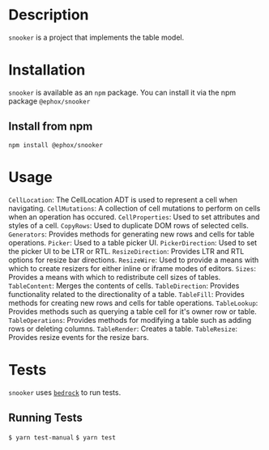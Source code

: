 # Description
`snooker` is a project that implements the table model.
# Installation
`snooker` is available as an `npm` package.  You can install it via the npm package `@ephox/snooker`
## Install from npm
`npm install @ephox/snooker`

# Usage
`CellLocation`: The CellLocation ADT is used to represent a cell when navigating.
`CellMutations`: A collection of cell mutations to perform on cells when an operation has occured.
`CellProperties`: Used to set attributes and styles of a cell.
`CopyRows`: Used to duplicate DOM rows of selected cells.
`Generators`: Provides methods for generating new rows and cells for table operations.
`Picker`: Used to a table picker UI.
`PickerDirection`: Used to set the picker UI to be LTR or RTL.
`ResizeDirection`: Provides LTR and RTL options for resize bar directions.
`ResizeWire`: Used to provide a means with which to create resizers for either inline or iframe modes of editors.
`Sizes`: Provides a means with which to redistribute cell sizes of tables.
`TableContent`: Merges the contents of cells.
`TableDirection`: Provides functionality related to the directionality of a table.
`TableFill`: Provides methods for creating new rows and cells for table operations.
`TableLookup`: Provides methods such as querying a table cell for it's owner row or table.
`TableOperations`: Provides methods for modifying a table such as adding rows or deleting columns.
`TableRender`: Creates a table.
`TableResize`: Provides resize events for the resize bars.
# Tests
`snooker` uses [`bedrock`](https://www.npmjs.com/package/@ephox/bedrock) to run tests.
## Running Tests
`$ yarn test-manual`
`$ yarn test`
